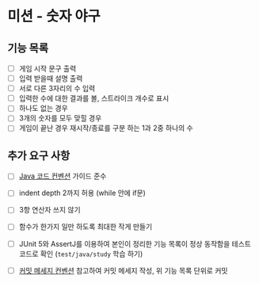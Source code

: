 # 미션 - 숫자 야구

## 기능 목록

- [ ] 게임 시작 문구 출력
- [ ] 입력 받을때 설명 출력
- [ ] 서로 다른 3자리의 수 입력
- [ ] 입력한 수에 대한 결과를 볼, 스트라이크 개수로 표시
- [ ] 하나도 없는 경우
- [ ] 3개의 숫자를 모두 맞힐 경우
- [ ] 게임이 끝난 경우 재시작/종료를 구분 하는 1과 2중 하나의 수

## 추가 요구 사항

- [ ] [Java 코드 컨벤션](https://github.com/woowacourse/woowacourse-docs/tree/main/styleguide/java) 가이드 준수
- [ ] indent depth 2까지 허용 (while 안에 if문)
- [ ] 3항 연산자 쓰지 않기
- [ ] 함수가 한가지 일만 하도록 최대한 작게 만들기
- [ ] JUnit 5와 AssertJ를 이용하여 본인이 정리한 기능 목록이 정상 동작함을 테스트 코드로 확인 (`test/java/study` 학습 하기)
- [ ] [커밋 메세지 컨벤션](https://gist.github.com/stephenparish/9941e89d80e2bc58a153) 참고하여 커밋 메세지 작성, 위 기능 목록 단위로 커밋

